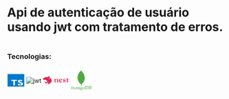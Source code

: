# Api de autenticação de usuário usando jwt com tratamento de erros.

<div style='display: inline-block'>
  <h3>Tecnologias:</h3>
  <img align='center' title='typescript' alt='typescript' height='30' width='40' src='https://raw.githubusercontent.com/devicons/devicon/master/icons/typescript/typescript-plain.svg' />
  <img align='center'alt='jwt' title='jwt' height='50' width='70' src='https://ies.solutions/wordpress/wp-content/uploads/jwt.png' />
  <img align='center' title='nestjs' alt='nestjs' height='60' width='60'             src='https://raw.githubusercontent.com/devicons/devicon/1119b9f84c0290e0f0b38982099a2bd027a48bf1/icons/nestjs/nestjs-plain-wordmark.svg' />
  <img align='center'alt='mongodb' title='mongodb' height='50' width='50'                src='https://raw.githubusercontent.com/devicons/devicon/1119b9f84c0290e0f0b38982099a2bd027a48bf1/icons/mongodb/mongodb-plain-wordmark.svg' />
 
</div>
